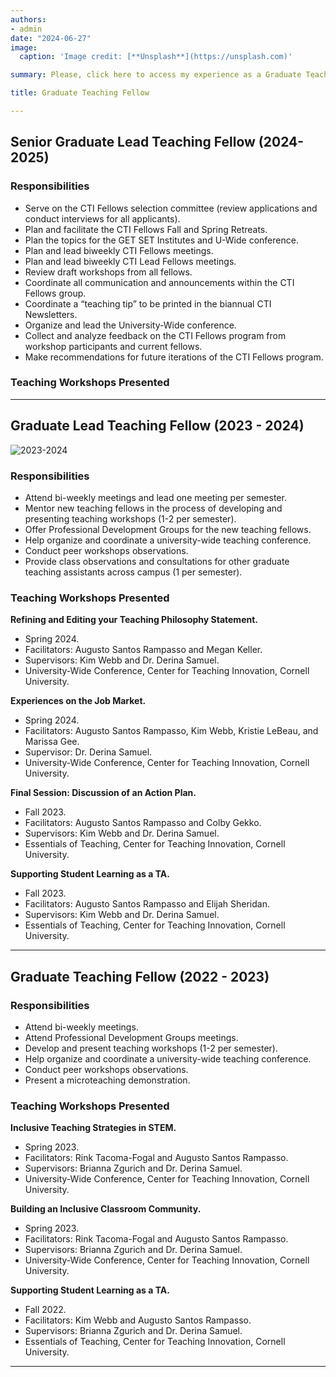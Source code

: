 ```yaml
---
authors:
- admin
date: "2024-06-27"
image:
  caption: 'Image credit: [**Unsplash**](https://unsplash.com)'

summary: Please, click here to access my experience as a Graduate Teaching Fellows in the Center for Teaching Innovation at Cornell University.

title: Graduate Teaching Fellow

---
```


## Senior Graduate Lead Teaching Fellow (2024-2025)

### Responsibilities
 - Serve on the CTI Fellows selection committee (review applications and conduct interviews for all applicants).
 - Plan and facilitate the CTI Fellows Fall and Spring Retreats.
 - Plan the topics for the GET SET Institutes and U-Wide conference.
 - Plan and lead biweekly CTI Fellows meetings.
 - Plan and lead biweekly CTI Lead Fellows meetings.
 - Review draft workshops from all fellows.
 - Coordinate all communication and announcements within the CTI Fellows group.
 - Coordinate a “teaching tip” to be printed in the biannual CTI Newsletters.
 - Organize and lead the University-Wide conference.
 - Collect and analyze feedback on the CTI Fellows program from workshop participants and current fellows.
 - Make recommendations for future iterations of the CTI Fellows program.
 
### Teaching Workshops Presented

---

## Graduate Lead Teaching Fellow (2023 - 2024)

![2023-2024](/2023-2024.png)

### Responsibilities
 - Attend bi-weekly meetings and lead one meeting per semester.
 - Mentor new teaching fellows in the process of developing and presenting teaching workshops (1-2 per semester).
 - Offer Professional Development Groups for the new teaching fellows.
 - Help organize and coordinate a university-wide teaching conference.
 - Conduct peer workshops observations.
 - Provide class observations and consultations for other graduate teaching assistants across campus (1 per semester).
 
### Teaching Workshops Presented

**Refining and Editing your Teaching Philosophy Statement.**
 - Spring 2024.
 - Facilitators: Augusto Santos Rampasso and Megan Keller. 
 - Supervisors: Kim Webb and Dr. Derina Samuel. 
 - University-Wide Conference, Center for Teaching Innovation, Cornell University.

**Experiences on the Job Market.**
 - Spring 2024.
 - Facilitators: Augusto Santos Rampasso, Kim Webb, Kristie LeBeau, and Marissa Gee. 
 - Supervisor: Dr. Derina Samuel. 
 - University-Wide Conference, Center for Teaching Innovation, Cornell University.

**Final Session: Discussion of an Action Plan.** 
 - Fall 2023.
 - Facilitators: Augusto Santos Rampasso and Colby Gekko. 
 - Supervisors: Kim Webb and Dr. Derina Samuel. 
 - Essentials of Teaching, Center for Teaching Innovation, Cornell University.

**Supporting Student Learning as a TA.** 
 - Fall 2023.	
 - Facilitators: Augusto Santos Rampasso and Elijah Sheridan. 
 - Supervisors: Kim Webb and Dr. Derina Samuel. 
 - Essentials of Teaching, Center for Teaching Innovation, Cornell University.

---

## Graduate Teaching Fellow (2022 - 2023)

### Responsibilities
 - Attend bi-weekly meetings.
 - Attend Professional Development Groups meetings.
 - Develop and present teaching workshops (1-2 per semester).
 - Help organize and coordinate a university-wide teaching conference.
 - Conduct peer workshops observations.
 - Present a microteaching demonstration.

### Teaching Workshops Presented

**Inclusive Teaching Strategies in STEM.**
 - Spring 2023.	 
 - Facilitators: Rink Tacoma-Fogal and Augusto Santos Rampasso. 
 - Supervisors: Brianna Zgurich and Dr. Derina Samuel. 
 - University-Wide Conference, Center for Teaching Innovation, Cornell University.

**Building an Inclusive Classroom Community.** 
 - Spring 2023.	
 - Facilitators: Rink Tacoma-Fogal and Augusto Santos Rampasso. 
 - Supervisors: Brianna Zgurich and Dr. Derina Samuel. 
 - University-Wide Conference, Center for Teaching Innovation, Cornell University.

**Supporting Student Learning as a TA.**
 - Fall 2022.	 
 - Facilitators: Kim Webb and Augusto Santos Rampasso. 
 - Supervisors: Brianna Zgurich and Dr. Derina Samuel. 
 - Essentials of Teaching, Center for Teaching Innovation, Cornell University.
 
---
